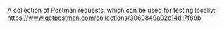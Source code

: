 
A collection of Postman requests, which can be used for testing locally:
https://www.getpostman.com/collections/3069849a02c14d17f89b